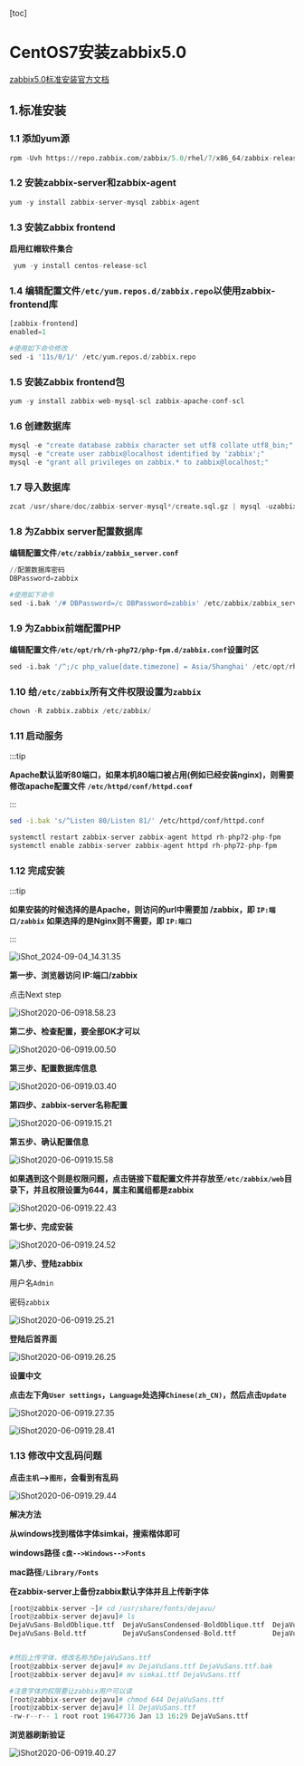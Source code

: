 [toc]



# CentOS7安装zabbix5.0

[zabbix5.0标准安装官方文档](https://www.zabbix.com/cn/download?zabbix=5.0&os_distribution=centos&os_version=7&db=mysql&ws=apache)

## 1.标准安装

### 1.1  添加yum源

```python
rpm -Uvh https://repo.zabbix.com/zabbix/5.0/rhel/7/x86_64/zabbix-release-5.0-1.el7.noarch.rpm
```



### 1.2 安装zabbix-server和zabbix-agent

```python
yum -y install zabbix-server-mysql zabbix-agent
```



### 1.3 安装Zabbix frontend

**启用红帽软件集合**

```python
 yum -y install centos-release-scl
```



### 1.4 编辑配置文件`/etc/yum.repos.d/zabbix.repo`以使用zabbix-frontend库

```python
[zabbix-frontend]
enabled=1

#使用如下命令修改
sed -i '11s/0/1/' /etc/yum.repos.d/zabbix.repo
```



### 1.5 安装Zabbix frontend包

```python
yum -y install zabbix-web-mysql-scl zabbix-apache-conf-scl
```



### 1.6 创建数据库

```python
mysql -e "create database zabbix character set utf8 collate utf8_bin;"
mysql -e "create user zabbix@localhost identified by 'zabbix';"
mysql -e "grant all privileges on zabbix.* to zabbix@localhost;"
```



### 1.7 导入数据库

```python
zcat /usr/share/doc/zabbix-server-mysql*/create.sql.gz | mysql -uzabbix -p zabbix
```



### 1.8 为Zabbix server配置数据库

**编辑配置文件`/etc/zabbix/zabbix_server.conf`**

```python
//配置数据库密码
DBPassword=zabbix

#使用如下命令
sed -i.bak '/# DBPassword=/c DBPassword=zabbix' /etc/zabbix/zabbix_server.conf
```



### 1.9 为Zabbix前端配置PHP

**编辑配置文件`/etc/opt/rh/rh-php72/php-fpm.d/zabbix.conf`设置时区**

```python
sed -i.bak '/^;/c php_value[date.timezone] = Asia/Shanghai' /etc/opt/rh/rh-php72/php-fpm.d/zabbix.conf
```



### 1.10 给`/etc/zabbix`所有文件权限设置为`zabbix`

```python
chown -R zabbix.zabbix /etc/zabbix/
```



### 1.11 启动服务

:::tip

**Apache默认监听80端口，如果本机80端口被占用(例如已经安装nginx)，则需要修改apache配置文件 `/etc/httpd/conf/httpd.conf`**

:::

```sh
sed -i.bak 's/^Listen 80/Listen 81/' /etc/httpd/conf/httpd.conf
```



```python
systemctl restart zabbix-server zabbix-agent httpd rh-php72-php-fpm
systemctl enable zabbix-server zabbix-agent httpd rh-php72-php-fpm
```



### 1.12 完成安装

:::tip

**如果安装的时候选择的是Apache，则访问的url中需要加 /zabbix，即 `IP:端口/zabbix` 如果选择的是Nginx则不需要，即 `IP:端口`**

:::

![iShot_2024-09-04_14.31.35](https://github.com/pptfz/picgo-images/blob/master/img/iShot_2024-09-04_14.31.35.png)





**第一步、浏览器访问	IP:端口/zabbix**

 点击Next step

![iShot2020-06-0918.58.23](https://github.com/pptfz/picgo-images/blob/master/img/iShot2020-06-0918.58.23.png)



**第二步、检查配置，要全部OK才可以**

![iShot2020-06-0919.00.50](https://github.com/pptfz/picgo-images/blob/master/img/iShot2020-06-0919.03.40.png)



**第三步、配置数据库信息**

![iShot2020-06-0919.03.40](https://github.com/pptfz/picgo-images/blob/master/img/iShot2020-06-0919.15.21.png)



**第四步、zabbix-server名称配置**

![iShot2020-06-0919.15.21](https://github.com/pptfz/picgo-images/blob/master/img/iShot2020-06-0919.15.58.png)



**第五步、确认配置信息**

![iShot2020-06-0919.15.58](https://github.com/pptfz/picgo-images/blob/master/img/iShot2020-06-0919.00.50.png)



**如果遇到这个则是权限问题，点击链接下载配置文件并存放至`/etc/zabbix/web`目录下，并且权限设置为644，属主和属组都是zabbix**

![iShot2020-06-0919.22.43](https://github.com/pptfz/picgo-images/blob/master/img/iShot2020-06-0919.22.43.png)



**第七步、完成安装**

![iShot2020-06-0919.24.52](https://github.com/pptfz/picgo-images/blob/master/img/iShot2020-06-0919.24.52.png)



**第八步、登陆zabbix**

用户名`Admin`

密码`zabbix`

![iShot2020-06-0919.25.21](https://github.com/pptfz/picgo-images/blob/master/img/iShot2020-06-0919.25.21.png)



**登陆后首界面**

![iShot2020-06-0919.26.25](https://github.com/pptfz/picgo-images/blob/master/img/iShot2020-06-0919.28.41.png)



**设置中文**

**点击左下角`User settings`，`Language`处选择`Chinese(zh_CN)`，然后点击`Update`**

![iShot2020-06-0919.27.35](https://github.com/pptfz/picgo-images/blob/master/img/iShot2020-06-0919.26.25.png)



![iShot2020-06-0919.28.41](https://github.com/pptfz/picgo-images/blob/master/img/iShot2020-06-0919.27.35.png)



### 1.13 修改中文乱码问题

**点击`主机`-->`图形`，会看到有乱码**

![iShot2020-06-0919.29.44](https://github.com/pptfz/picgo-images/blob/master/img/iShot2020-06-0919.29.44.png)



**解决方法**

**从windows找到楷体字体simkai，搜索楷体即可**

**windows路径 `c盘-->Windows-->Fonts`**

**mac路径`/Library/Fonts`**

**在zabbix-server上备份zabbix默认字体并且上传新字体**

```python
[root@zabbix-server ~]# cd /usr/share/fonts/dejavu/
[root@zabbix-server dejavu]# ls
DejaVuSans-BoldOblique.ttf  DejaVuSansCondensed-BoldOblique.ttf  DejaVuSansCondensed-Oblique.ttf  DejaVuSans-ExtraLight.ttf  DejaVuSans.ttf
DejaVuSans-Bold.ttf         DejaVuSansCondensed-Bold.ttf         DejaVuSansCondensed.ttf          DejaVuSans-Oblique.ttf


#然后上传字体，修改名称为DejaVuSans.ttf
[root@zabbix-server dejavu]# mv DejaVuSans.ttf DejaVuSans.ttf.bak
[root@zabbix-server dejavu]# mv simkai.ttf DejaVuSans.ttf

#注意字体的权限要让zabbix用户可以读
[root@zabbix-server dejavu]# chmod 644 DejaVuSans.ttf
[root@zabbix-server dejavu]# ll DejaVuSans.ttf
-rw-r--r-- 1 root root 19647736 Jan 13 16:29 DejaVuSans.ttf
```



**浏览器刷新验证**

![iShot2020-06-0919.40.27](https://github.com/pptfz/picgo-images/blob/master/img/iShot2020-06-0919.40.27.png)







